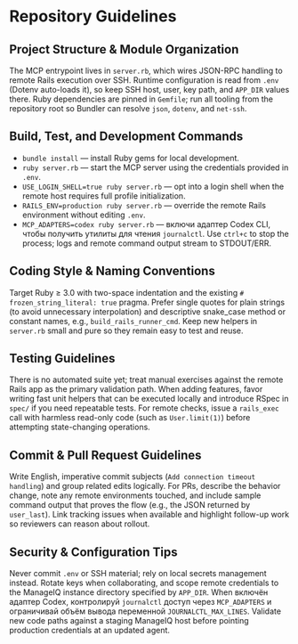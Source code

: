 # Repository Guidelines

## Project Structure & Module Organization
The MCP entrypoint lives in `server.rb`, which wires JSON-RPC handling to remote Rails execution over SSH. Runtime configuration is read from `.env` (Dotenv auto-loads it), so keep SSH host, user, key path, and `APP_DIR` values there. Ruby dependencies are pinned in `Gemfile`; run all tooling from the repository root so Bundler can resolve `json`, `dotenv`, and `net-ssh`.

## Build, Test, and Development Commands
- `bundle install` — install Ruby gems for local development.
- `ruby server.rb` — start the MCP server using the credentials provided in `.env`.
- `USE_LOGIN_SHELL=true ruby server.rb` — opt into a login shell when the remote host requires full profile initialization.
- `RAILS_ENV=production ruby server.rb` — override the remote Rails environment without editing `.env`.
- `MCP_ADAPTERS=codex ruby server.rb` — включи адаптер Codex CLI, чтобы получить утилиты для чтения `journalctl`.
Use `ctrl+c` to stop the process; logs and remote command output stream to STDOUT/ERR.

## Coding Style & Naming Conventions
Target Ruby ≥ 3.0 with two-space indentation and the existing `# frozen_string_literal: true` pragma. Prefer single quotes for plain strings (to avoid unnecessary interpolation) and descriptive snake_case method or constant names, e.g., `build_rails_runner_cmd`. Keep new helpers in `server.rb` small and pure so they remain easy to test and reuse.

## Testing Guidelines
There is no automated suite yet; treat manual exercises against the remote Rails app as the primary validation path. When adding features, favor writing fast unit helpers that can be executed locally and introduce RSpec in `spec/` if you need repeatable tests. For remote checks, issue a `rails_exec` call with harmless read-only code (such as `User.limit(1)`) before attempting state-changing operations.

## Commit & Pull Request Guidelines
Write English, imperative commit subjects (`Add connection timeout handling`) and group related edits logically. For PRs, describe the behavior change, note any remote environments touched, and include sample command output that proves the flow (e.g., the JSON returned by `user_last`). Link tracking issues when available and highlight follow-up work so reviewers can reason about rollout.

## Security & Configuration Tips
Never commit `.env` or SSH material; rely on local secrets management instead. Rotate keys when collaborating, and scope remote credentials to the ManageIQ instance directory specified by `APP_DIR`. When включён адаптер Codex, контролируй `journalctl` доступ через `MCP_ADAPTERS` и ограничивай объём вывода переменной `JOURNALCTL_MAX_LINES`. Validate new code paths against a staging ManageIQ host before pointing production credentials at an updated agent.
